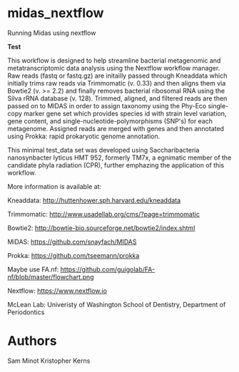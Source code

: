# midas_nextflow
Running Midas using nextflow

****Test****

This workflow is designed to help streamline bacterial metagenomic and metatranscriptomic data analysis using the Nextflow workflow manager. Raw reads (fastq or fastq.gz) are initailly passed through Kneaddata which initially trims raw reads via Trimmomatic (v. 0.33) and then aligns them via Bowtie2 (v. >= 2.2) and finally removes bacterial ribosomal RNA using the Silva rRNA database (v. 128). Trimmed, aligned, and filtered reads are then passed on to MIDAS in order to assign taxonomy using the Phy-Eco single-copy marker gene set which provides species id with strain level variation, gene content, and single-nucleotide-polymorphisms (SNP's) for each metagenome. Assigned reads are merged with genes and then annotated using Prokka: rapid prokaryotic genome annotation.

This minimal test_data set was developed using Saccharibacteria nanosynbacter lyticus HMT 952, formerly TM7x, a egnimatic member of the candidate phyla radiation (CPR), further emphazing the application of this workflow. 

More information is available at: 

Kneaddata: http://huttenhower.sph.harvard.edu/kneaddata

Trimmomatic: http://www.usadellab.org/cms/?page=trimmomatic

Bowtie2: http://bowtie-bio.sourceforge.net/bowtie2/index.shtml

MiDAS: https://github.com/snayfach/MIDAS

Prokka: https://github.com/tseemann/prokka

Maybe use FA.nf: https://github.com/guigolab/FA-nf/blob/master/flowchart.png

Nextflow: https://www.nextflow.io

McLean Lab: Univeristy of Washington School of Dentistry, Department of Periodontics

# Authors
Sam Minot
Kristopher Kerns 


